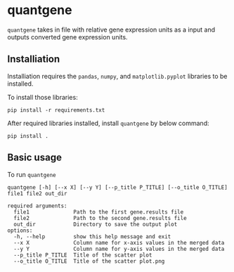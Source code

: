 # quantgene
`quantgene` takes in file with relative gene expression units as a input and outputs converted gene expression units.
## Installiation 
Installiation requires the `pandas`, `numpy`, and `matplotlib.pyplot` libraries to be installed. 

To install those libraries: 
```
pip install -r requirements.txt
```

After required libraries installed, install `quantgene` by below command: 
```
pip install .
```
## Basic usage
To run `quantgene` 
```
quantgene [-h] [--x X] [--y Y] [--p_title P_TITLE] [--o_title O_TITLE] file1 file2 out_dir
```
```
required arguments:
  file1              Path to the first gene.results file
  file2              Path to the second gene.results file
  out_dir            Directory to save the output plot
options:
  -h, --help         show this help message and exit
  --x X              Column name for x-axis values in the merged data
  --y Y              Column name for y-axis values in the merged data
  --p_title P_TITLE  Title of the scatter plot
  --o_title O_TITLE  Title of the scatter plot.png
```